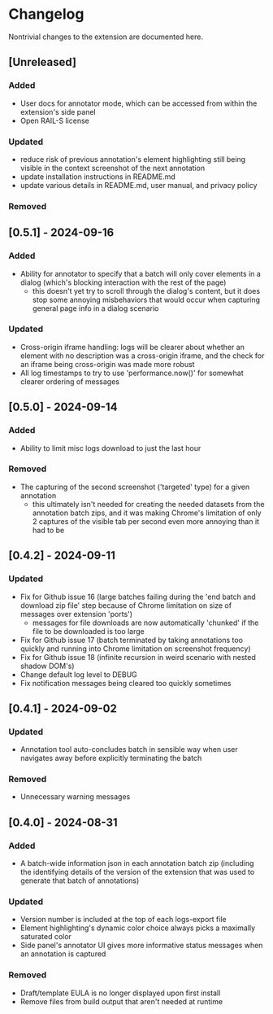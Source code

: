 # Changelog
Nontrivial changes to the extension are documented here.


## [Unreleased]
### Added
- User docs for annotator mode, which can be accessed from within the extension's side panel
- Open RAIL-S license
### Updated
- reduce risk of previous annotation's element highlighting still being visible in the context screenshot of the next annotation
- update installation instructions in README.md
- update various details in README.md, user manual, and privacy policy 
### Removed

## [0.5.1] - 2024-09-16
### Added
- Ability for annotator to specify that a batch will only cover elements in a dialog (which's blocking interaction with the rest of the page)
  - this doesn't yet try to scroll through the dialog's content, but it does stop some annoying misbehaviors that would occur when capturing general page info in a dialog scenario
### Updated
- Cross-origin iframe handling: logs will be clearer about whether an element with no description was a cross-origin iframe, and the check for an iframe being cross-origin was made more robust
- All log timestamps to try to use 'performance.now()' for somewhat clearer ordering of messages

## [0.5.0] - 2024-09-14
### Added
- Ability to limit misc logs download to just the last hour
### Removed
- The capturing of the second screenshot ('targeted' type) for a given annotation
  - this ultimately isn't needed for creating the needed datasets from the annotation batch zips, and it was making Chrome's limitation of only 2 captures of the visible tab per second even more annoying than it had to be

## [0.4.2] - 2024-09-11
### Updated
- Fix for Github issue 16 (large batches failing during the 'end batch and download zip file' step because of Chrome limitation on size of messages over extension 'ports')
  - messages for file downloads are now automatically 'chunked' if the file to be downloaded is too large  
- Fix for Github issue 17 (batch terminated by taking annotations too quickly and running into Chrome limitation on screenshot frequency)
- Fix for Github issue 18 (infinite recursion in weird scenario with nested shadow DOM's)
- Change default log level to DEBUG
- Fix notification messages being cleared too quickly sometimes

## [0.4.1] - 2024-09-02
### Updated
- Annotation tool auto-concludes batch in sensible way when user navigates away before explicitly terminating the batch
### Removed
- Unnecessary warning messages

## [0.4.0] - 2024-08-31
### Added
- A batch-wide information json in each annotation batch zip (including the identifying details of the version of the extension that was used to generate that batch of annotations)

### Updated
- Version number is included at the top of each logs-export file
- Element highlighting's dynamic color choice always picks a maximally saturated color
- Side panel's annotator UI gives more informative status messages when an annotation is captured

### Removed
- Draft/template EULA is no longer displayed upon first install
- Remove files from build output that aren't needed at runtime

